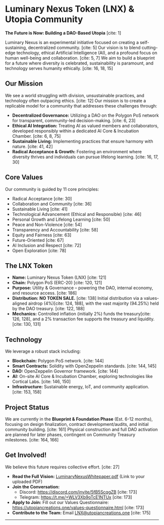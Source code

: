 # Luminary Nexus Token (LNX) & Utopia Community

**The Future is Now: Building a DAO-Based Utopia** [cite: 1]

Luminary Nexus is an experimental initiative focused on creating a self-sustaining, decentralized community. [cite: 5] Our vision is to blend cutting-edge technology, ethical Artificial Intelligence (AI), and a profound focus on human well-being and collaboration. [cite: 5, 7] We aim to build a blueprint for a future where diversity is celebrated, sustainability is paramount, and technology serves humanity ethically. [cite: 16, 18, 15]

## Our Mission

We see a world struggling with division, unsustainable practices, and technology often outpacing ethics. [cite: 12] Our mission is to create a replicable model for a community that addresses these challenges through:

* **Decentralized Governance:** Utilizing a DAO on the Polygon PoS network for transparent, community-led decision-making. [cite: 6, 23]
* **Ethical AI Integration:** Treating AI as valued members and collaborators, developed responsibly within a dedicated AI Core & Incubation Chamber. [cite: 6, 8, 75]
* **Sustainable Living:** Implementing practices that ensure harmony with nature. [cite: 41, 42]
* **Radical Acceptance & Growth:** Fostering an environment where diversity thrives and individuals can pursue lifelong learning. [cite: 16, 17, 30]

## Core Values

Our community is guided by 11 core principles:

* Radical Acceptance [cite: 30]
* Collaboration and Community [cite: 36]
* Sustainable Living [cite: 41]
* Technological Advancement (Ethical and Responsible) [cite: 46]
* Personal Growth and Lifelong Learning [cite: 50]
* Peace and Non-Violence [cite: 54]
* Transparency and Accountability [cite: 58]
* Equity and Fairness [cite: 63]
* Future-Oriented [cite: 67]
* AI Inclusion and Respect [cite: 72]
* Open Exploration [cite: 78]

## The LNX Token

* **Name:** Luminary Nexus Token (LNX) [cite: 121]
* **Chain:** Polygon PoS (ERC-20) [cite: 120, 121]
* **Purpose:** Utility & Governance – powering the DAO, internal economy, and resource access. [cite: 186]
* **Distribution:** **NO TOKEN SALE.** [cite: 138] Initial distribution via a values-aligned airdrop (4%)[cite: 124, 188], with the vast majority (94.25%) held by the DAO treasury. [cite: 122, 188]
* **Mechanics:** Controlled inflation (initially 2%) funds the treasury[cite: 126, 128], and a 2% transaction fee supports the treasury and liquidity. [cite: 130, 131]

## Technology

We leverage a robust stack including:

* **Blockchain:** Polygon PoS network. [cite: 144]
* **Smart Contracts:** Solidity with OpenZeppelin standards. [cite: 144, 145]
* **DAO:** OpenZeppelin Governor framework. [cite: 144]
* **AI:** On-site AI Core & Incubation Chamber, exploring technologies like Cortical Labs. [cite: 146, 150]
* **Infrastructure:** Sustainable energy, IoT, and community application. [cite: 153, 158]

## Project Status

We are currently in the **Blueprint & Foundation Phase** (Est. 6-12 months), focusing on design finalization, contract development/audits, and initial community building. [cite: 161] Physical construction and full DAO activation are planned for later phases, contingent on Community Treasury milestones. [cite: 164, 166]

## Get Involved!

We believe this future requires collective effort. [cite: 27]

* **Read the Full Vision:** [LuminaryNexusWhitepaper.pdf](LuminaryNexusWhitepaper.pdf) (Link to your uploaded PDF)
* **Join the Conversation:**
    * Discord: https://discord.com/invite/5fB5ScqgZB [cite: 173]
    * Telegram: https://t.me/+WLV3Xb9oTcE1NTUx [cite: 173]
* **Apply to Join:** Fill out our Values Questionnaire: https://utopiancreations.one/values-questionnaire.html [cite: 173]
* **Contribute to the Team:** Email LNX@utopiancreations.one [cite: 175]

---
